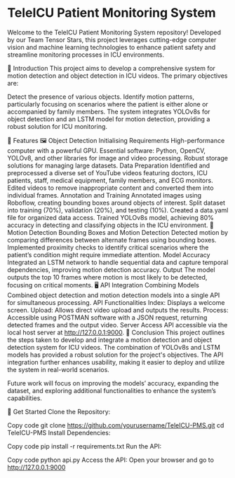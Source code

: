 # TeleICU Patient Monitoring System
Welcome to the TeleICU Patient Monitoring System repository! Developed by our Team Tensor Stars, this project leverages cutting-edge computer vision and machine learning technologies to enhance patient safety and streamline monitoring processes in ICU environments.

📄 Introduction
This project aims to develop a comprehensive system for motion detection and object detection in ICU videos. The primary objectives are:

Detect the presence of various objects.
Identify motion patterns, particularly focusing on scenarios where the patient is either alone or accompanied by family members.
The system integrates YOLOv8s for object detection and an LSTM model for motion detection, providing a robust solution for ICU monitoring.

🎯 Features
🖼 Object Detection
Initialising Requirements
High-performance computer with a powerful GPU.
Essential software: Python, OpenCV, YOLOv8, and other libraries for image and video processing.
Robust storage solutions for managing large datasets.
Data Preparation
Identified and preprocessed a diverse set of YouTube videos featuring doctors, ICU patients, staff, medical equipment, family members, and ECG monitors.
Edited videos to remove inappropriate content and converted them into individual frames.
Annotation and Training
Annotated images using Roboflow, creating bounding boxes around objects of interest.
Split dataset into training (70%), validation (20%), and testing (10%).
Created a data.yaml file for organized data access.
Trained YOLOv8s model, achieving 80% accuracy in detecting and classifying objects in the ICU environment.
🏃 Motion Detection
Bounding Boxes and Motion Detection
Detected motion by comparing differences between alternate frames using bounding boxes.
Implemented proximity checks to identify critical scenarios where the patient’s condition might require immediate attention.
Model Accuracy
Integrated an LSTM network to handle sequential data and capture temporal dependencies, improving motion detection accuracy.
Output
The model outputs the top 10 frames where motion is most likely to be detected, focusing on critical moments.
🖥️ API Integration
Combining Models
Combined object detection and motion detection models into a single API for simultaneous processing.
API Functionalities
Index: Displays a welcome screen.
Upload: Allows direct video upload and outputs the results.
Process: Accessible using POSTMAN software with a JSON request, returning detected frames and the output video.
Server Access
API accessible via the local host server at http://127.0.0.1:9000.
🏁 Conclusion
This project outlines the steps taken to develop and integrate a motion detection and object detection system for ICU videos. The combination of YOLOv8s and LSTM models has provided a robust solution for the project's objectives. The API integration further enhances usability, making it easier to deploy and utilize the system in real-world scenarios.

Future work will focus on improving the models’ accuracy, expanding the dataset, and exploring additional functionalities to enhance the system’s capabilities.


🚀 Get Started
Clone the Repository:


Copy code
git clone https://github.com/yourusername/TeleICU-PMS.git
cd TeleICU-PMS
Install Dependencies:


Copy code
pip install -r requirements.txt
Run the API:


Copy code
python api.py
Access the API:
Open your browser and go to http://127.0.0.1:9000



 










